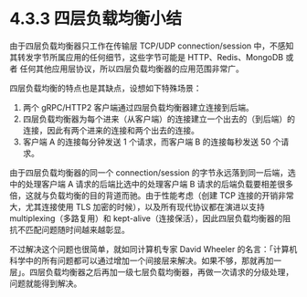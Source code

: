 # 4.3.3 四层负载均衡小结

由于四层负载均衡器只工作在传输层 TCP/UDP connection/session 中，不感知其转发字节所属应用的任何细节，这些字节可能是 HTTP、Redis、MongoDB 或者 任何其他应用层协议，所以四层负载均衡器的应用范围非常广。

四层负载均衡的特点也是其缺点，设想如下特殊场景：

1. 两个 gRPC/HTTP2 客户端通过四层负载均衡器建立连接到后端。
2. 四层负载均衡器为每个进来（从客户端）的连接建立一个出去的（到后端）的连接，因此有两个进来的连接和两个出去的连接。
3. 客户端 A 的连接每分钟发送 1 个请求，而客户端 B 的连接每秒发送 50 个请求。

由于四层负载均衡器的同一个 connection/session 的字节永远落到同一后端，选中的处理客户端 A 请求的后端比选中的处理客户端 B 请求的后端负载要相差很多倍，这就与负载均衡的目的背道而驰。由于性能考虑（创建 TCP 连接的开销非常大，尤其连接使用 TLS 加密的时候），以及所有现代协议都在演进以支持 multiplexing（多路复用）和 kept-alive（连接保活），因此四层负载均衡器的阻抗不匹配问题随时间越来越彰显。

不过解决这个问题也很简单，就如同计算机专家 David Wheeler 的名言：「计算机科学中的所有问题都可以通过增加一个间接层来解决。如果不够，那就再加一层」。四层负载均衡器之后再加一级七层负载均衡器，再做一次请求的分级处理，问题就能得到解决。

